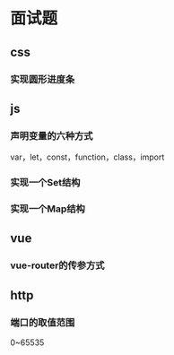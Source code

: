 # 面试题

## css

### 实现圆形进度条

## js

### 声明变量的六种方式

var，let，const，function，class，import

### 实现一个Set结构

### 实现一个Map结构

## vue

### vue-router的传参方式

## http

### 端口的取值范围

0~65535
